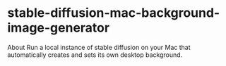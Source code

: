# stable-diffusion-mac-background-image-generator
About Run a local instance of stable diffusion on your Mac that automatically creates and sets its own desktop background.
